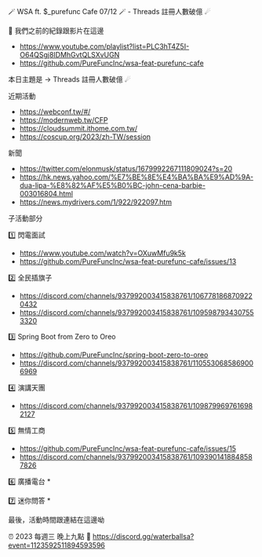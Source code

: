 🪄 WSA ft. $_purefunc Cafe 07/12 🪄 - Threads 註冊人數破億 ☄

:movie_camera: 我們之前的紀錄跟影片在這邊
* https://www.youtube.com/playlist?list=PLC3hT4Z5I-O64QSgj8IDMhGvtQLSXvUGN
* https://github.com/PureFuncInc/wsa-feat-purefunc-cafe

本日主題是 -> Threads 註冊人數破億 ☄

近期活動
* https://webconf.tw/#/
* https://modernweb.tw/CFP
* https://cloudsummit.ithome.com.tw/
* https://coscup.org/2023/zh-TW/session

新聞
* https://twitter.com/elonmusk/status/1679992267111809024?s=20
* https://hk.news.yahoo.com/%E7%BE%8E%E4%BA%BA%E9%AD%9A-dua-lipa-%E8%82%AF%E5%B0%BC-john-cena-barbie-003016804.html
* https://news.mydrivers.com/1/922/922097.htm

子活動部分

:one: 閃電面試
* https://www.youtube.com/watch?v=OXuwMfu9k5k
* https://github.com/PureFuncInc/wsa-feat-purefunc-cafe/issues/13

:two: 全民插旗子
* https://discord.com/channels/937992003415838761/1067781868709220432
* https://discord.com/channels/937992003415838761/1095987934307553320

:three: Spring Boot from Zero to Oreo
* https://github.com/PureFuncInc/spring-boot-zero-to-oreo
* https://discord.com/channels/937992003415838761/1105530685869006969

:four: 演講天團
* https://discord.com/channels/937992003415838761/1098799697616982127

:five: 無情工商
* https://github.com/PureFuncInc/wsa-feat-purefunc-cafe/issues/15
* https://discord.com/channels/937992003415838761/1093901418848587826

:six: 廣播電台
* 

:seven: 迷你問答
* 

最後，活動時間跟連結在這邊呦

:alarm_clock: 2023 每週三 晚上九點
:link: https://discord.gg/waterballsa?event=1123592511894593596
